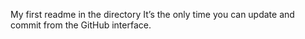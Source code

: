My first readme in the directory
It’s the only time you can update and commit from the GitHub interface.
